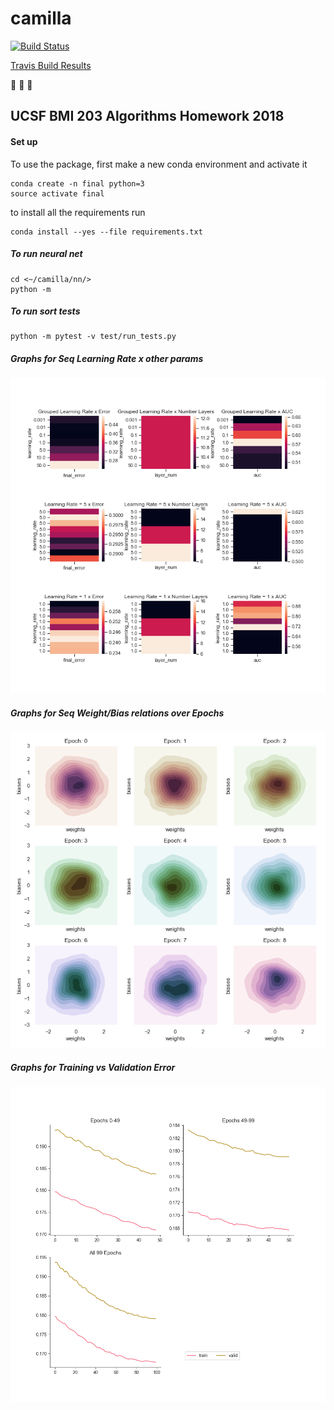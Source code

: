 # camilla

[![Build
Status](https://travis-ci.org/sayloren/camilla.svg?branch=master)](https://travis-ci.org/sayloren/camilla)

[Travis Build Results](https://travis-ci.org/sayloren/camilla)

:see_no_evil: :hear_no_evil: :speak_no_evil:

## UCSF BMI 203 Algorithms Homework 2018

#### Set up

To use the package, first make a new conda environment and activate it

```
conda create -n final python=3
source activate final
```

to install all the requirements run

```
conda install --yes --file requirements.txt
```

##### To run neural net
```
cd <~/camilla/nn/>
python -m
```

##### To run sort tests
```
python -m pytest -v test/run_tests.py
```

##### Graphs for Seq Learning Rate x other params
![a](/images/Learningrate-error-seq.png)

##### Graphs for Seq Weight/Bias relations over Epochs
![a](/images/Weights-biases-seq.png)

##### Graphs for Training vs Validation Error
![a](/images/Error-seq.png)
